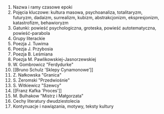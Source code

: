 1. Nazwa i ramy czasowe epoki
2. Pojęcia kluczowe: kultura masowa, psychoanaliza, totalitaryzm, futuryzm, dadaizm, surrealizm, kubizm, abstrakcjonizm, ekspresjonizm, katastrofizm, behawioryzm
3. Gatunki: powieść psychologiczna, groteska, powieść autotematyczna, powieść-parabola
4. Grupy literackie
5. Poezja J. Tuwima
6. Poezja J. Przybosia
7. Poezja B. Leśmiana
8. Poezja M. Pawlikowskiej-Jasnorzewskiej
9. W. Gombrowicz "Ferdydurke"
10. [[Bruno Schulz 'Sklepy Cynamonowe']]
11. Z. Nałkowska "Granica"
12. S. Żeromski "Przedwiośnie"
13. S. Witkiewicz "Szewcy"
14. [[Franz Kafka 'Proces']]
15. M. Bulhakow "Mistrz i Małgorzata"
16. Cechy literatury dwudziestolecia
17. Kontynuacje i nawiązania, motywy, teksty kultury